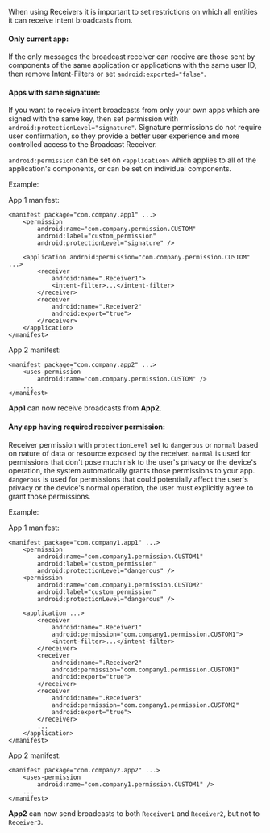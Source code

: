 
When using Receivers it is important to set restrictions on which all 
entities it can receive intent broadcasts from.

#### Only current app:

If the only messages the broadcast receiver can receive are those sent 
by components of the same application or applications with the same 
user ID, then remove Intent-Filters or set `android:exported="false"`.

#### Apps with same signature:

If you want to receive intent broadcasts from only your own apps which 
are signed with the same key, then set permission with 
`android:protectionLevel="signature"`.
Signature permissions do not require user confirmation, so 
they provide a better user experience and more controlled access to 
the Broadcast Receiver.

`android:permission` can be set on `<application>` which applies to all 
of the application's components, or can be set on individual components.

Example:

App 1 manifest:

    <manifest package="com.company.app1" ...>
        <permission
            android:name="com.company.permission.CUSTOM"
            android:label="custom_permission"
            android:protectionLevel="signature" />
 
        <application android:permission="com.company.permission.CUSTOM" ...>
            <receiver 
                android:name=".Receiver1">
                <intent-filter>...</intent-filter>
            </receiver>
            <receiver 
                android:name=".Receiver2"
                android:export="true">
            </receiver>
        </application>
    </manifest>

App 2 manifest:

    <manifest package="com.company.app2" ...>
        <uses-permission 
            android:name="com.company.permission.CUSTOM" />
        ...
    </manifest>

**App1** can now receive broadcasts from **App2**.


#### Any app having required receiver permission:

Receiver permission with `protectionLevel` set to `dangerous` or `normal` 
based on nature of data or resource exposed by the receiver.
`normal` is used for permissions that don't pose much risk to the 
user's privacy or the device's operation, the system automatically 
grants those permissions to your app.
`dangerous` is used for permissions that could potentially affect 
the user's privacy or the device's normal operation, the user must 
explicitly agree to grant those permissions.

Example: 

App 1 manifest:

    <manifest package="com.company1.app1" ...>
        <permission
            android:name="com.company1.permission.CUSTOM1"
            android:label="custom_permission"
            android:protectionLevel="dangerous" />
        <permission
            android:name="com.company1.permission.CUSTOM2"
            android:label="custom_permission"
            android:protectionLevel="dangerous" />
 
        <application ...>
            <receiver
                android:name=".Receiver1"
                android:permission="com.company1.permission.CUSTOM1">
                <intent-filter>...</intent-filter>
            </receiver>
            <receiver 
                android:name=".Receiver2" 
                android:permission="com.company1.permission.CUSTOM1"
                android:export="true">
            </receiver>
            <receiver 
                android:name=".Receiver3" 
                android:permission="com.company1.permission.CUSTOM2"
                android:export="true">
            </receiver>
            ...
        </application>
    </manifest>

App 2 manifest:

    <manifest package="com.company2.app2" ...>
        <uses-permission 
            android:name="com.company1.permission.CUSTOM1" />
        ...
    </manifest>

**App2** can now send broadcasts to both `Receiver1` and `Receiver2`, 
but not to `Receiver3`.
